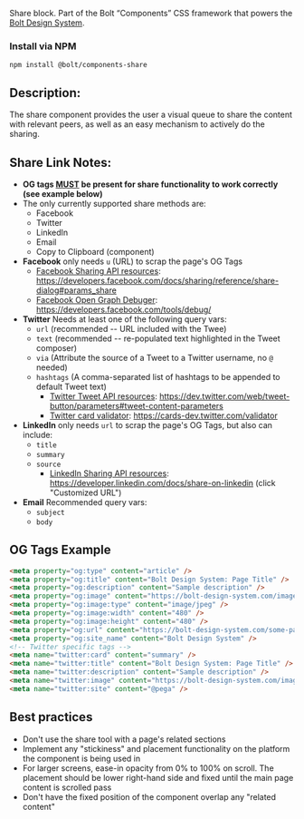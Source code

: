 Share block. Part of the Bolt “Components” CSS framework that powers the [Bolt Design System](https://www.boltdesignsystem.com).

### Install via NPM
```
npm install @bolt/components-share
```

## Description:
The share component provides the user a visual queue to share the content with relevant peers, as well as an easy mechanism to actively do the sharing.

## Share Link Notes:
* **OG tags <u>MUST</u> be present for share functionality to work correctly (see example below)**
* The only currently supported share methods are:
  * Facebook
  * Twitter
  * LinkedIn
  * Email
  * Copy to Clipboard (component)
* **Facebook** only needs `u` (URL) to scrap the page's OG Tags
  * <u>Facebook Sharing API resources</u>: <a href="https://developers.facebook.com/docs/sharing/reference/share-dialog#params_share" target="_blank">https://developers.facebook.com/docs/sharing/reference/share-dialog#params_share</a>
  * <u>Facebook Open Graph Debuger</u>: <a href="https://developers.facebook.com/tools/debug/" target="_blank">https://developers.facebook.com/tools/debug/</a>
* **Twitter** Needs at least one of the following query vars:
  * `url` (recommended -- URL included with the Twee)
  * `text` (recommended -- re-populated text highlighted in the Tweet composer)
  * `via` (Attribute the source of a Tweet to a Twitter username, no `@` needed)
  * `hashtags` (A comma-separated list of hashtags to be appended to default Tweet text)
    * <u>Twitter Tweet API resources</u>: <a href="https://dev.twitter.com/web/tweet-button/parameters#tweet-content-parameters" target="_blank">https://dev.twitter.com/web/tweet-button/parameters#tweet-content-parameters</a>
    * <u>Twitter card validator</u>: <a href="https://cards-dev.twitter.com/validator" target="_blank">https://cards-dev.twitter.com/validator</a>
* **LinkedIn** only needs `url` to scrap the page's OG Tags, but also can include:
  * `title`
  * `summary`
  * `source`
    * <u>LinkedIn Sharing API resources</u>: <a href="https://developer.linkedin.com/docs/share-on-linkedin" target="_blank">https://developer.linkedin.com/docs/share-on-linkedin</a> (click "Customized URL")
* **Email** Recommended query vars:
  * `subject`
  * `body`
  
## OG Tags Example
```html
<meta property="og:type" content="article" />
<meta property="og:title" content="Bolt Design System: Page Title" />
<meta property="og:description" content="Sample description" />
<meta property="og:image" content="https://bolt-design-system.com/images/500x500-480.jpg" />
<meta property="og:image:type" content="image/jpeg" />
<meta property="og:image:width" content="480" />
<meta property="og:image:height" content="480" />
<meta property="og:url" content="https://bolt-design-system.com/some-page-title-here" />
<meta property="og:site_name" content="Bolt Design System" />
<!-- Twitter specific tags -->
<meta name="twitter:card" content="summary" />
<meta name="twitter:title" content="Bolt Design System: Page Title" />
<meta name="twitter:description" content="Sample description" />
<meta name="twitter:image" content="https://bolt-design-system.com/images/500x500-480.jpg" />
<meta name="twitter:site" content="@pega" />
```

## Best practices
* Don't use the share tool with a page's related sections
* Implement any "stickiness" and placement functionality on the platform the component is being used in
* For larger screens, ease-in opacity from 0% to 100% on scroll. The placement should be lower right-hand side and fixed until the main page content is scrolled pass
* Don't have the fixed position of the component overlap any "related content"